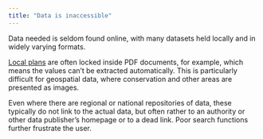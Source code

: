 ```yaml
---
title: "Data is inaccessible"
---
```


Data needed is seldom found online, with many datasets held locally and in widely varying formats.

[Local plans](/glossary/local-plan) are often locked inside PDF documents, for example, which means the values can’t be extracted automatically. This is particularly difficult for geospatial data, where conservation and other areas are presented as images.

Even where there are regional or national repositories of data, these typically do not link to the actual data, but often rather to an authority or other data publisher’s homepage or to a dead link. Poor search functions further frustrate the user. 
